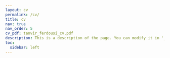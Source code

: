 ```yaml
---
layout: cv
permalink: /cv/
title: cv
nav: true
nav_order: 5
cv_pdf: tanvir_ferdousi_cv.pdf
description: This is a description of the page. You can modify it in '_pages/cv.md'. You can also change or remove the top pdf download button.
toc:
  sidebar: left
---
```

